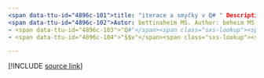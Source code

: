 ```yaml
---
<span data-ttu-id="4896c-101">title: "iterace a smyčky v Q# " Description: Naučte se používat smyčky for v Q# programovacím jazyce.</span><span class="sxs-lookup"><span data-stu-id="4896c-101">title: "Iterations and loops in Q#" description: Learn about using 'for' loops in the Q# programming language.</span></span>
<span data-ttu-id="4896c-102">Autor: bettinaheim MS. Author: beheim MS. Date: 10/07/2020 MS. téma: Reference UID: Microsoft.. qsharp. iteraces No-Loc:</span><span class="sxs-lookup"><span data-stu-id="4896c-102">author: bettinaheim ms.author: beheim ms.date: 10/07/2020 ms.topic: reference uid: microsoft.quantum.qsharp.iterations no-loc:</span></span>
- <span data-ttu-id="4896c-103">"Q#"</span><span class="sxs-lookup"><span data-stu-id="4896c-103">"Q#"</span></span>
- <span data-ttu-id="4896c-104">"$$v"</span><span class="sxs-lookup"><span data-stu-id="4896c-104">"$$v"</span></span>

---
```


<!---
# Iterations and loops in Q#
-->

[!INCLUDE [source link](~/includes/qsharp-language/Specifications/Language/2_Statements/iterations.md)]

